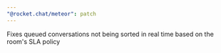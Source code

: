 ```yaml
---
"@rocket.chat/meteor": patch
---
```


Fixes queued conversations not being sorted in real time based on the room's SLA policy
